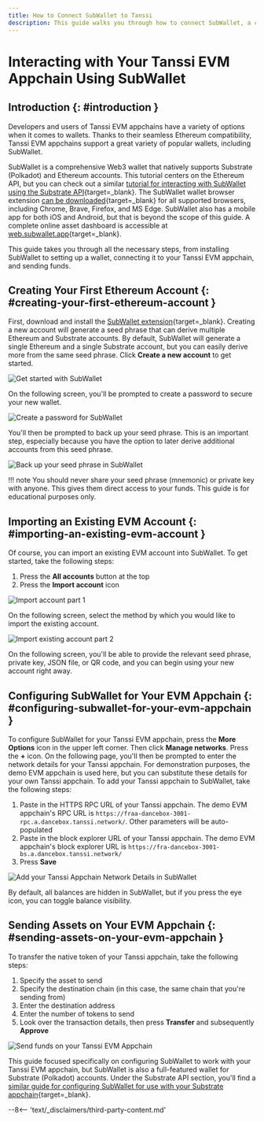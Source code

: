 ```yaml
---
title: How to Connect SubWallet to Tanssi
description: This guide walks you through how to connect SubWallet, a comprehensive Polkadot, Substrate, and Ethereum wallet, to your Tanssi EVM appchain. 
---
```


# Interacting with Your Tanssi EVM Appchain Using SubWallet

## Introduction {: #introduction }

Developers and users of Tanssi EVM appchains have a variety of options when it comes to wallets. Thanks to their seamless Ethereum compatibility, Tanssi EVM appchains support a great variety of popular wallets, including SubWallet.

SubWallet is a comprehensive Web3 wallet that natively supports Substrate (Polkadot) and Ethereum accounts. This tutorial centers on the Ethereum API, but you can check out a similar [tutorial for interacting with SubWallet using the Substrate API](/builders/toolkit/substrate-api/wallets/subwallet){target=\_blank}. The SubWallet wallet browser extension [can be downloaded](https://www.subwallet.app/download.html){target=\_blank} for all supported browsers, including Chrome, Brave, Firefox, and MS Edge. SubWallet also has a mobile app for both iOS and Android, but that is beyond the scope of this guide. A complete online asset dashboard is accessible at [web.subwallet.app](https://web.subwallet.app/){target=\_blank}.

This guide takes you through all the necessary steps, from installing SubWallet to setting up a wallet, connecting it to your Tanssi EVM appchain, and sending funds.

## Creating Your First Ethereum Account {: #creating-your-first-ethereum-account }

First, download and install the [SubWallet extension](https://www.subwallet.app/download.html){target=\_blank}. Creating a new account will generate a seed phrase that can derive multiple Ethereum and Substrate accounts. By default, SubWallet will generate a single Ethereum and a single Substrate account, but you can easily derive more from the same seed phrase. Click **Create a new account** to get started.

![Get started with SubWallet](/images/builders/toolkit/ethereum-api/wallets/subwallet/subwallet-1.webp)

On the following screen, you'll be prompted to create a password to secure your new wallet.

![Create a password for SubWallet](/images/builders/toolkit/ethereum-api/wallets/subwallet/subwallet-2.webp)

You'll then be prompted to back up your seed phrase. This is an important step, especially because you have the option to later derive additional accounts from this seed phrase.

![Back up your seed phrase in SubWallet](/images/builders/toolkit/ethereum-api/wallets/subwallet/subwallet-3.webp)

!!! note
    You should never share your seed phrase (mnemonic) or private key with anyone. This gives them direct access to your funds. This guide is for educational purposes only.

## Importing an Existing EVM Account {: #importing-an-existing-evm-account }

Of course, you can import an existing EVM account into SubWallet. To get started, take the following steps:

1. Press the **All accounts** button at the top
2. Press the **Import account** icon

![Import account part 1](/images/builders/toolkit/ethereum-api/wallets/subwallet/subwallet-4.webp)

On the following screen, select the method by which you would like to import the existing account.

![Import existing account part 2](/images/builders/toolkit/ethereum-api/wallets/subwallet/subwallet-5.webp)

On the following screen, you'll be able to provide the relevant seed phrase, private key, JSON file, or QR code, and you can begin using your new account right away.

## Configuring SubWallet for Your EVM Appchain {: #configuring-subwallet-for-your-evm-appchain }

To configure SubWallet for your Tanssi EVM appchain, press the **More Options** icon in the upper left corner. Then click **Manage networks**. Press the **+** icon. On the following page, you'll then be prompted to enter the network details for your Tanssi appchain. For demonstration purposes, the demo EVM appchain is used here, but you can substitute these details for your own Tanssi appchain. To add your Tanssi appchain to SubWallet, take the following steps:

1. Paste in the HTTPS RPC URL of your Tanssi appchain. The demo EVM appchain's RPC URL is `https://fraa-dancebox-3001-rpc.a.dancebox.tanssi.network/`. Other parameters will be auto-populated
2. Paste in the block explorer URL of your Tanssi appchain. The demo EVM appchain's block explorer URL is `https://fra-dancebox-3001-bs.a.dancebox.tanssi.network/`
3. Press **Save**

![Add your Tanssi Appchain Network Details in SubWallet](/images/builders/toolkit/ethereum-api/wallets/subwallet/subwallet-6.webp)

By default, all balances are hidden in SubWallet, but if you press the eye icon, you can toggle balance visibility.

## Sending Assets on Your EVM Appchain {: #sending-assets-on-your-evm-appchain }

To transfer the native token of your Tanssi appchain, take the following steps:

1. Specify the asset to send
2. Specify the destination chain (in this case, the same chain that you're sending from)
3. Enter the destination address
4. Enter the number of tokens to send
5. Look over the transaction details, then press **Transfer** and subsequently **Approve**

![Send funds on your Tanssi EVM Appchain](/images/builders/toolkit/ethereum-api/wallets/subwallet/subwallet-7.webp)

This guide focused specifically on configuring SubWallet to work with your Tanssi EVM appchain, but SubWallet is also a full-featured wallet for Substrate (Polkadot) accounts. Under the Substrate API section, you'll find a [similar guide for configuring SubWallet for use with your Substrate appchain](/builders/toolkit/substrate-api/wallets/subwallet){target=\_blank}.

--8<-- 'text/_disclaimers/third-party-content.md'
